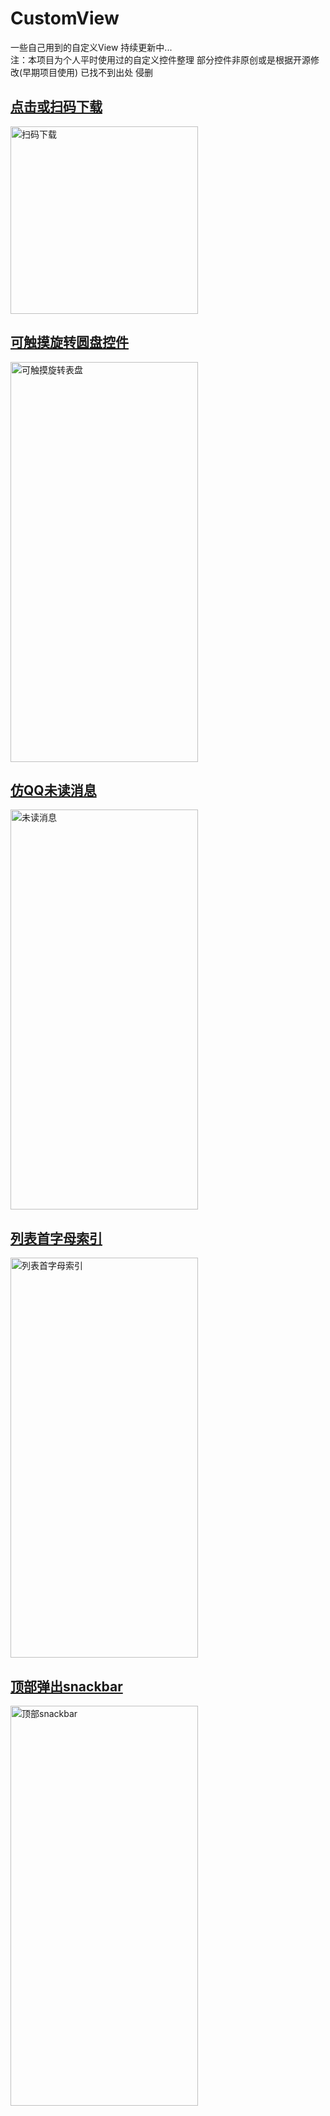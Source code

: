 # CustomView
一些自己用到的自定义View  持续更新中...  
注：本项目为个人平时使用过的自定义控件整理  部分控件非原创或是根据开源修改(早期项目使用) 已找不到出处 侵删    
## [点击或扫码下载](https://github.com/chen188669/CustomView/blob/master/app/release/app-release.apk)  
<img src="https://github.com/chen188669/CustomView/blob/master/images/download.png" width="300" height="300" alt="扫码下载"/>  

## [可触摸旋转圆盘控件](https://github.com/chen188669/CustomView/blob/master/app/src/main/java/com/chen/customview/widget/RotateOvlView.java)  
<img src="https://github.com/chen188669/CustomView/blob/master/images/rotateOvlView.gif" width="300" height="640" alt="可触摸旋转表盘"/>  

## [仿QQ未读消息](https://github.com/chen188669/CustomView/blob/master/app/src/main/java/com/chen/customview/widget/DragPointView.java)     
<img src="https://github.com/chen188669/CustomView/blob/master/images/dragPointView.gif" width="300" height="640" alt="未读消息"/>  

## [列表首字母索引](https://github.com/chen188669/CustomView/blob/master/app/src/main/java/com/chen/customview/widget/SideBar.java)  
<img src="https://github.com/chen188669/CustomView/blob/master/images/SideBar.gif" width="300" height="640" alt="列表首字母索引"/>  

## [顶部弹出snackbar](https://github.com/chen188669/CustomView/blob/master/app/src/main/java/com/chen/customview/widget/Snacker.java)  
<img src="https://github.com/chen188669/CustomView/blob/master/images/Snacker.gif" width="300" height="640" alt="顶部snackbar"/>  
